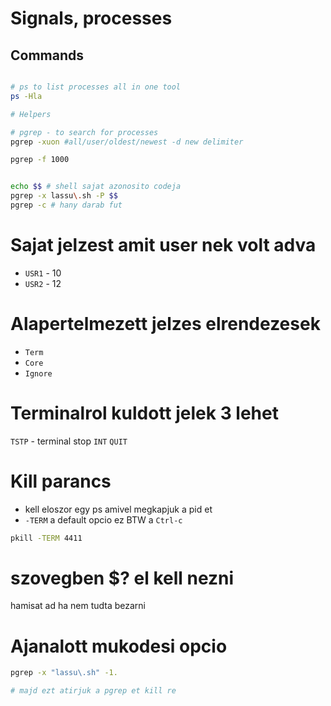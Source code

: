 # Signals, processes

## Commands

```bash

# ps to list processes all in one tool
ps -Hla

# Helpers

# pgrep - to search for processes
pgrep -xuon #all/user/oldest/newest -d new delimiter

pgrep -f 1000


echo $$ # shell sajat azonosito codeja
pgrep -x lassu\.sh -P $$
pgrep -c # hany darab fut

```


# Sajat jelzest amit user nek volt adva
- `USR1` - 10
- `USR2` - 12


# Alapertelmezett jelzes elrendezesek
- `Term`
- `Core`
- `Ignore`


# Terminalrol kuldott jelek 3 lehet
`TSTP` - terminal stop
`INT`
`QUIT`

# Kill parancs
- kell eloszor egy ps amivel megkapjuk a pid et
- `-TERM` a default opcio ez BTW a `Ctrl-c`
```bash
pkill -TERM 4411
```
# szovegben $? el kell nezni
hamisat ad ha nem tudta bezarni


# Ajanalott mukodesi opcio
```bash
pgrep -x "lassu\.sh" -1. 

# majd ezt atirjuk a pgrep et kill re
```
